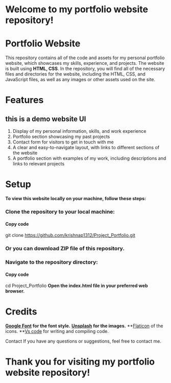 # Welcome to my portfolio website repository!

# Portfolio Website
This repository contains all of the code and assets for my personal portfolio website, which showcases my skills, experience, and projects.
The website is built using **HTML, CSS**.
In the repository, you will find all of the necessary files and directories for the website, including the HTML, CSS, and JavaScript files, as well as any images or other assets used on the site.

# Features
  ## this is a demo website UI 
1. Display of my personal information, skills, and work experience
2. Portfolio section showcasing my past projects
3. Contact form for visitors to get in touch with me
4. A clear and easy-to-navigate layout, with links to different sections of the website
5. A portfolio section with examples of my work, including descriptions and links to relevant projects

# Setup
**To view this website locally on your machine, follow these steps:**

### Clone the repository to your local machine:
#### Copy code
git clone https://github.com/krishnap1312/Project_Portfolio.git

### Or you can download ZIP file of this repository.

### Navigate to the repository directory:
#### Copy code
cd Project_Portfolio
**Open the index.html file in your preferred web browser.**


# Credits
**[Google Font](https://fonts.google.com/) for the font style.**
**[Unsplash](https://unsplash.com/) for the images.**
**[Flaticon](https://www.flaticon.com/) of the icons.
**[Vs code](https://code.visualstudio.com/) for writing and compiling code.

Contact
If you have any questions or suggestions, feel free to contact me.



# Thank you for visiting my portfolio website repository!






